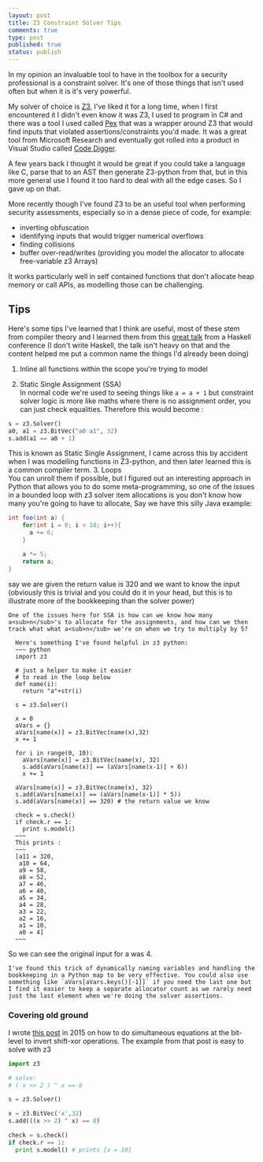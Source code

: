 ```yaml
---
layout: post
title: Z3 Constraint Solver Tips 
comments: true
type: post
published: true
status: publish
---
```

In my opinion an invaluable tool to have in the toolbox for a security professional is a constraint solver. It's one of those things that isn't used often but when it is it's very powerful.

My solver of choice is [Z3](https://github.com/Z3Prover/z3), I've liked it for a long time, when I first encountered it I didn't even know it was Z3, I used to program in C# and there was a tool I used called [Pex](https://www.microsoft.com/en-us/research/project/pex-and-moles-isolation-and-white-box-unit-testing-for-net/) that was a wrapper around Z3 that would find inputs that violated assertions/constraints you'd made. It was a great tool from Microsoft Research and eventually got rolled into a product in Visual Studio called [Code Digger](https://marketplace.visualstudio.com/items?itemName=RiSEResearchinSoftwareEngineering.MicrosoftCodeDigger).

A few years back I thought it would be great if you could take a language like C, parse that to an AST then generate Z3-python from that, but in this more general use I found it too hard to deal with all the edge cases. So I gave up on that.

More recently though I've found Z3 to be an useful tool when performing security assessments, especially so in a dense piece of code, for example:

* inverting obfuscation
* identifying inputs that would trigger numerical overflows
* finding collisions
* buffer over-read/writes (providing you model the allocator to allocate free-variable z3 Arrays)

It works particularly well in self contained functions that don't allocate heap memory or call APIs, as modelling those can be challenging. 

## Tips

Here's some tips I've learned that I think are useful, most of these stem from compiler theory and I learned them from this [great talk](https://youtu.be/ruNFcH-KibY) from a Haskell conference (I don't write Haskell, the talk isn't heavy on that and the content helped me put a common name the things I'd already been doing) 

1. Inline all functions within the scope you're trying to model 
 
2. Static Single Assignment (SSA)     
  In normal code we're used to seeing things like `a = a + 1` but constraint solver logic is more like maths where there is no assignment order, you can just check equalities. Therefore this would become :
  ~~~ python
  s = z3.Solver()
  a0, a1 = z3.BitVec("a0 a1", 32)
  s.add(a1 == a0 + 1)
  ~~~
  This is known as Static Single Assignment, I came across this by accident when I was modelling functions in Z3-python, and then later learned this is a common compiler term.
3. Loops     
  You can unroll them if possible, but I figured out an interesting approach in Python that allows you to do some meta-programming, so one of the issues in a bounded loop with z3 solver item allocations is you don't know how many you're going to have to allocate, Say we have this silly Java example: 
  ~~~ java
  int foo(int a) {
      for(int i = 0; i < 10; i++){
        a += 6;
      } 
  
      a *= 5;
      return a;
  }
  ~~~
  say we are given the return value is 320 and we want to know the input (obviously this is trivial and you could do it in your head, but this is to illustrate more of the bookkeeping than the solver power)   
  
    One of the issues here for SSA is how can we know how many a<sub>n</sub>'s to allocate for the assignments, and how can we then track what what a<sub>n</sub> we're on when we try to multiply by 5?
   
      Here's something I've found helpful in z3 python:
      ~~~ python
      import z3
      
      # just a helper to make it easier
      # to read in the loop below
      def name(i):
        return "a"+str(i)
      
      s = z3.Solver()
      
      x = 0
      aVars = {}
      aVars[name(x)] = z3.BitVec(name(x),32)
      x += 1
      
      for i in range(0, 10):
        aVars[name(x)] = z3.BitVec(name(x), 32)
        s.add(aVars[name(x)] == (aVars[name(x-1)] + 6))
        x += 1
      
      aVars[name(x)] = z3.BitVec(name(x), 32)
      s.add(aVars[name(x)] == (aVars[name(x-1)] * 5))
      s.add(aVars[name(x)] == 320) # the return value we know
      
      check = s.check()
      if check.r == 1:
        print s.model()  
      ~~~
      This prints : 
      ~~~
      [a11 = 320,
       a10 = 64,
       a9 = 58,
       a8 = 52,
       a7 = 46,
       a6 = 40,
       a5 = 34,
       a4 = 28,
       a3 = 22,
       a2 = 16,
       a1 = 10,
       a0 = 4]
      ~~~
  So we can see the original input for a was 4. 
  
    I've found this trick of dynamically naming variables and handling the bookkeeping in a Python map to be very effective. You could also use something like `aVars[aVars.keys()[-1]]` if you need the last one but I find it easier to keep a separate allocator count as we rarely need just the last element when we're doing the solver assertions.  
    
### Covering old ground

I wrote [this post](https://www.josephkirwin.com/2015/10/23/all_is_not_lost/) in 2015 on how to do simultaneous equations at the bit-level to invert shift-xor operations. The example from that post is easy to solve with z3

~~~ python
import z3

# solve:
# ( x >> 2 ) ^ x == 8

s = z3.Solver()

x = z3.BitVec('x',32)
s.add(((x >> 2) ^ x) == 8)

check = s.check()
if check.r == 1:
  print s.model() # prints [x = 10]
~~~
